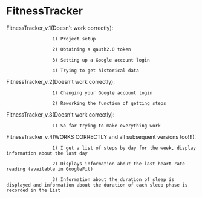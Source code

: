 # FitnessTracker
FitnessTracker_v.1(Doesn't work correctly):

                     1) Project setup
                     
                     2) Obtaining a qauth2.0 token
                     
                     3) Setting up a Google account login
                     
                     4) Trying to get historical data
                     
FitnessTracker_v.2(Doesn't work correctly):  

                     1) Changing your Google account login

                     2) Reworking the function of getting steps
                     
FitnessTracker_v.3(Doesn't work correctly):  

                     1) So far trying to make everything work

FitnessTracker_v.4(WORKS CORRECTLY and all subsequent versions too!!!):  

                     1) I get a list of steps by day for the week, display information about the last day

                     2) Displays information about the last heart rate reading (available in GoogleFit)

                     3) Information about the duration of sleep is displayed and information about the duration of each sleep phase is recorded in the List
